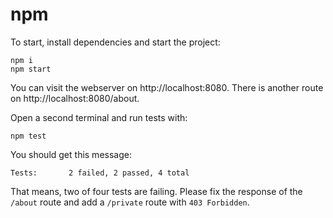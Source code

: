 # npm

To start, install dependencies and start the project:

```
npm i
npm start
```

You can visit the webserver on http://localhost:8080.
There is another route on http://localhost:8080/about.

Open a second terminal and run tests with:

```
npm test
```

You should get this message:

```
Tests:       2 failed, 2 passed, 4 total
```

That means, two of four tests are failing.
Please fix the response of the `/about` route and add a `/private` route with `403 Forbidden`.
